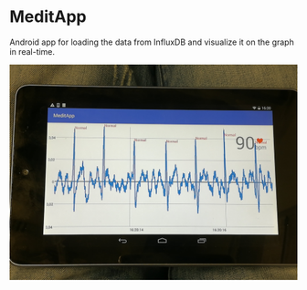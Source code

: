 # MeditApp
Android app for loading the data from InfluxDB and visualize it on the graph in real-time.

![Screenshot](screenshot.jpg)
